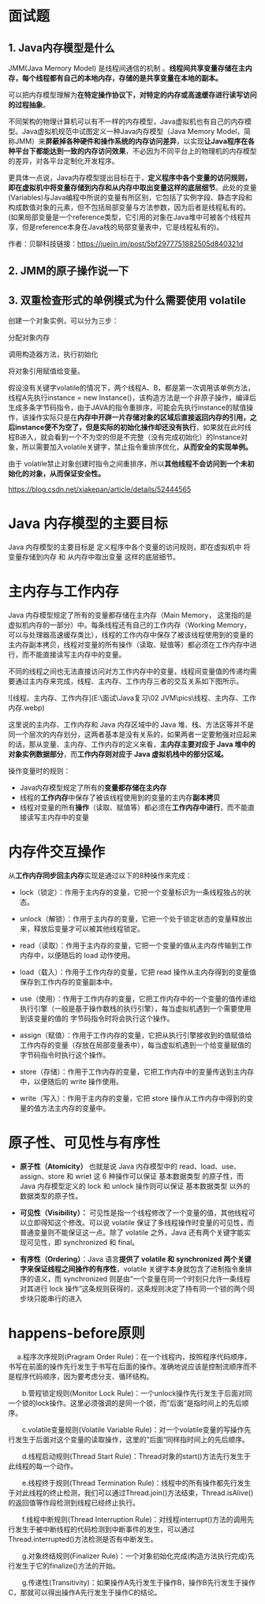 # 面试题

## 1. Java内存模型是什么

JMM(Java Memory Model) 是线程间通信的机制 。**线程间共享变量存储在主内存，每个线程都有自己的本地内存，存储的是共享变量在本地的副本。**

可以把内存模型理解为**在特定操作协议下，对特定的内存或高速缓存进行读写访问的过程抽象**。

不同架构的物理计算机可以有不一样的内存模型，Java虚拟机也有自己的内存模型。Java虚拟机规范中试图定义一种Java内存模型（Java Memory Model，简称JMM）来**屏蔽掉各种硬件和操作系统的内存访问差异**，以实现**让Java程序在各种平台下都能达到一致的内存访问效果**，不必因为不同平台上的物理机的内存模型的差异，对各平台定制化开发程序。

更具体一点说，Java内存模型提出目标在于，**定义程序中各个变量的访问规则，即在虚拟机中将变量存储到内存和从内存中取出变量这样的底层细节**。此处的变量(Variables)与Java编程中所说的变量有所区别，它包括了实例字段、静态字段和构成数值对象的元素，但不包括局部变量与方法参数，因为后者是线程私有的。(如果局部变量是一个reference类型，它引用的对象在Java堆中可被各个线程共享，但是reference本身在Java栈的局部变量表中，它是线程私有的)。

作者：贝聊科技链接：https://juejin.im/post/5bf2977751882505d840321d

## 2. JMM的原子操作说一下



## 3. **双重检查形式的单例模式为什么需要使用 volatile**

创建一个对象实例，可以分为三步：

分配对象内存

调用构造器方法，执行初始化

将对象引用赋值给变量。

假设没有关键字volatile的情况下，两个线程A、B，都是第一次调用该单例方法，线程A先执行instance = new Instance()，该构造方法是一个非原子操作，编译后生成多条字节码指令，由于JAVA的指令重排序，可能会先执行instance的赋值操作，该操作实际只是在**内存中开辟一片存储对象的区域后直接返回内存的引用，**之后instance便不为空了，但是**实际的初始化操作却还没有执行**，如果就在此时线程B进入，就会看到一个不为空的但是不完整（没有完成初始化）的Instance对象，所以需要加入volatile关键字，禁止指令重排序优化，**从而安全的实现单例。**

由于 volatile禁止对象创建时指令之间重排序，所以**其他线程不会访问到一个未初始化的对象，从而保证安全性。**

https://blog.csdn.net/xiakepan/article/details/52444565

# Java 内存模型的主要目标

Java 内存模型的主要目标是 定义程序中各个变量的访问规则，即在虚拟机中 将变量存储到内存 和 从内存中取出变量 这样的底层细节。

# 主内存与工作内存

Java 内存模型规定了所有的变量都存储在主内存（Main Memory， 这里指的是虚拟机内存的一部分）中。每条线程还有自己的工作内存（Working Memory，可以与处理器高速缓存类比），线程的工作内存中保存了被该线程使用到的变量的主内存副本拷贝，线程对变量的所有操作（读取、赋值等）都必须在工作内存中进行，而不能直接读写主内存中的变量。

不同的线程之间也无法直接访问对方工作内存中的变量，线程间变量值的传递均需要通过主内存来完成，线程、主内存、工作内存三者的交互关系如下图所示。

![线程、主内存、工作内存](E:\面试\Java复习\02 JVM\pics\线程、主内存、工作内存.webp)

这里说的主内存、工作内存和 Java 内存区域中的 Java 堆、栈、方法区等并不是同一个层次的内存划分，这两者基本是没有关系的，如果两者一定要勉强对应起来的话，那从变量、主内存、工作内存的定义来看，**主内存主要对应于 Java 堆中的对象实例数据部分**，而**工作内存则对应于 Java 虚拟机栈中的部分区域。**

操作变量时的规则：

- Java内存模型规定了所有的**变量都存储在主内存**
- 线程的**工作内存**中保存了被该线程使用到的变量的主内存**副本拷贝**
- 线程对变量的所有**操作**（读取、赋值等）都必须在**工作内存中进行**，而不能直接读写主内存中的变量

# 内存件交互操作

从**工作内存同步回主内存**实现是通过以下的8种操作来完成：

- lock（锁定）：作用于主内存的变量，它把一个变量标识为一条线程独占的状态。

- unlock（解锁）：作用于主内存的变量，它把一个处于锁定状态的变量释放出来，释放后变量才可以被其他线程锁定。

- read（读取）：作用于主内存的变量，它把一个变量的值从主内存传输到工作内存中，以便随后的 load 动作使用。

- load（载入）：作用于工作内存的变量，它把 read 操作从主内存得到的变量值保存到工作内存的变量副本中。

- use（使用）：作用于工作内存的变量，它把工作内存中的一个变量的值传递给执行引擎（一般是基于操作数栈的执行引擎），每当虚拟机遇到一个需要使用到该变量的值的  字节码指令时将会执行这个操作。

- assign（赋值）：作用于工作内存的变量，它把从执行引擎接收到的值赋值给工作内存的变量（存放在局部变量表中），每当虚拟机遇到一个给变量赋值的字节码指令时执行这个操作。

- store（存储）：作用于工作内存的变量，它把工作内存中的变量传送到主内存中，以便随后的 write 操作使用。

- write（写入）：作用于主内存的变量，它把 store 操作从工作内存中得到的变量的值方法主内存的变量中。

# 原子性、可见性与有序性

- **原子性（Atomicity）** 也就是说 Java 内存模型中的 read、load、use、assign、store 和 wriet 这 6 种操作可以保证 基本数据类型 的原子性，而 Java 内存模型定义的 lock 和 unlock 操作则可以保证 基本数据类型 以外的数据类型的原子性。

- **可见性（Visibility）：** 可见性是指一个线程修改了一个变量的值，其他线程可以立即得知这个修改。可以说 volatile 保证了多线程操作时变量的可见性，而普通变量则不能保证这一点。除了 volatile 之外，Java 还有两个关键字能实现可见性，即 synchronized 和 final。

- **有序性（Ordering）**：Java 语言**提供了 volatile 和 synchronized 两个关键字来保证线程之间操作的有序性**，volatile 关键字本身就包含了进制指令重排序的语义，而 synchronized 则是由“一个变量在同一个时刻只允许一条线程对其进行 lock 操作”这条规则获得的，这条规则决定了持有同一个锁的两个同步块只能串行的进入

# happens-before原则

　  a.程序次序规则(Pragram Order Rule)：在一个线程内，按照程序代码顺序，书写在前面的操作先行发生于书写在后面的操作。准确地说应该是控制流顺序而不是程序代码顺序，因为要考虑分支、循环结构。

　　b.管程锁定规则(Monitor Lock Rule)：一个unlock操作先行发生于后面对同一个锁的lock操作。这里必须强调的是同一个锁，而”后面“是指时间上的先后顺序。

　　c.volatile变量规则(Volatile Variable Rule)：对一个volatile变量的写操作先行发生于后面对这个变量的读取操作，这里的”后面“同样指时间上的先后顺序。

　　d.线程启动规则(Thread Start Rule)：Thread对象的start()方法先行发生于此线程的每一个动作。

　　e.线程终于规则(Thread Termination Rule)：线程中的所有操作都先行发生于对此线程的终止检测，我们可以通过Thread.join()方法结束，Thread.isAlive()的返回值等作段检测到线程已经终止执行。

　　f.线程中断规则(Thread Interruption Rule)：对线程interrupt()方法的调用先行发生于被中断线程的代码检测到中断事件的发生，可以通过Thread.interrupted()方法检测是否有中断发生。

　　g.对象终结规则(Finalizer Rule)：一个对象初始化完成(构造方法执行完成)先行发生于它的finalize()方法的开始。

　　g.传递性(Transitivity)：如果操作A先行发生于操作B，操作B先行发生于操作C，那就可以得出操作A先行发生于操作C的结论。